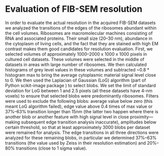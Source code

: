 # Evaluation of FIB-SEM resolution

In order to evaluate the actual resolution in the acquired FIB-SEM datasets we analyzed the transitions of the edges of the ribosomes abundant within the cell volumes. Ribosomes are macromolecular machines consisting of RNA and associated proteins. Their small size (20–30 nm), abundance in the cytoplasm of living cells, and the fact that they are stained with high EM contrast makes them good candidates for resolution evaluation.
First, we selected volumes of approximately 1000–2000 x 1000 x 1000 pixels in cultured cell datasets. These volumes were selected in the middle of datasets in areas with large number of ribosomes. We then calculated histograms of grey level values in these volumes and subtracted ~0.8 * histogram max to bring the average cytoplasmic material signal level close to 0. We then used the Laplacian of Gaussian (LoG) algorithm (part of Python scikit-image package ) to select blobs. We set the limit of standard deviation for LoG between 1 and 2.5 pixels (all these datasets have 4-nm voxels) to ensure that selected blobs were predominantly ribosomes. Filters were used to exclude the following blobs: average value below zero (this meant LoG algorithm failed), edge value above 0.4 times of max value or 37%–63% transition longer than 15nm (the latter two happen where there is another blob or another feature with high signal level in close proximity—making subsequent edge transition analysis inaccurate), amplitudes below certain threshold, so that at least approximately 3000 blobs per dataset were remained for analysis. The edge transitions in all three directions were analyzed for these remaining blobs, in particular we determined 37%–63% transitions (the value used by Zeiss in their resolution estimation) and 20%–80% transitions (close to 1 sigma value).

